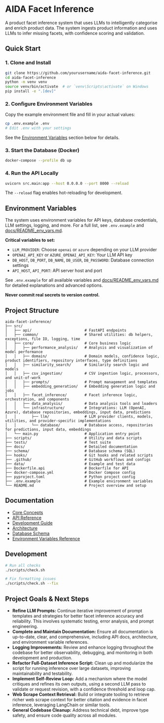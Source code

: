 # AIDA Facet Inference

A product facet inference system that uses LLMs to intelligently categorise and enrich product data. The system ingests product information and uses LLMs to infer missing facets, with confidence scoring and validation.

## Quick Start

### 1. Clone and Install
```bash
git clone https://github.com/yourusername/aida-facet-inference.git
cd aida-facet-inference
python -m venv venv
source venv/bin/activate  # or `venv\Scripts\activate` on Windows
pip install -e ".[dev]"
```

### 2. Configure Environment Variables

Copy the example environment file and fill in your actual values:
```bash
cp .env.example .env
# Edit .env with your settings
```

See the [Environment Variables](#environment-variables) section below for details.

### 3. Start the Database (Docker)
```bash
docker-compose --profile db up
```

### 4. Run the API Locally
```bash
uvicorn src.main:app --host 0.0.0.0 --port 8000 --reload
```

The `--reload` flag enables hot-reloading for development.

## Environment Variables

The system uses environment variables for API keys, database credentials, LLM settings, logging, and more. For a full list, see `.env.example` and [docs/README_env_vars.md](docs/README_env_vars.md).

**Critical variables to set:**
- `LLM_PROVIDER`: Choose `openai` or `azure` depending on your LLM provider
- `OPENAI_API_KEY` or `AZURE_OPENAI_API_KEY`: Your LLM API key
- `DB_HOST`, `DB_PORT`, `DB_NAME`, `DB_USER`, `DB_PASSWORD`: Database connection settings
- `API_HOST`, `API_PORT`: API server host and port

See `.env.example` for all available variables and [docs/README_env_vars.md](docs/README_env_vars.md) for detailed explanations and advanced options.

**Never commit real secrets to version control.**

## Project Structure

```
aida-facet-inference/
├── src/
│   ├── api/                        # FastAPI endpoints
│   ├── common/                     # Shared utilities: db helpers, exceptions, file IO, logging, time
│   ├── core/                       # Core business logic
│   │   ├── performance_analysis/   # Analysis and visualization of model performance
│   │   ├── domain/                 # Domain models, confidence logic, product identifiers, repository interfaces, type definitions
│   │   ├── similarity_search/      # Similarity search logic and models
│   │   ├── csv_ingestion/          # CSV ingestion logic, processors, and unit-of-work
│   │   ├── prompts/                # Prompt management and templates
│   │   ├── embedding_generation/   # Embedding generation logic and jobs
│   │   ├── facet_inference/        # Facet inference logic, orchestration, and components
│   │   ├── data_analysis/          # Data analysis tools and loaders
│   │   └── infrastructure/         # Integrations: LLM (OpenAI, Azure), database repositories, embeddings, input data, predictions
│   │       ├── llm/                # LLM provider clients, models, utilities, and provider-specific implementations
│   │       └── database/           # Database access, repositories for predictions, input data, embeddings
│   └── main.py                     # Application entry point
├── scripts/                        # Utility and data scripts
├── tests/                          # Test suite
├── docs/                           # Detailed documentation
├── schema/                         # Database schema (SQL)
├── hooks/                          # Git hooks and related scripts
├── .github/                        # GitHub workflows and configs
├── data/                           # Example and test data
├── Dockerfile.api                  # Dockerfile for API
├── docker-compose.yml              # Docker Compose config
├── pyproject.toml                  # Python project config
├── .env.example                    # Example environment variables
└── README.md                       # Project overview and setup
```

## Documentation

- [Core Concepts](docs/core_concepts.md)
- [API Reference](docs/api_reference.md)
- [Development Guide](docs/development.md)
- [Architecture](docs/architecture.md)
- [Database Schema](docs/database.md)
- [Environment Variables Reference](docs/README_env_vars.md)

## Development

```bash
# Run all checks
./scripts/check.sh

# Fix formatting issues
./scripts/check.sh --fix
```

## Project Goals & Next Steps

- **Refine LLM Prompts:** Continue iterative improvement of prompt templates and strategies for better facet inference accuracy and reliability. This involves systematic testing, error analysis, and prompt engineering.
- **Complete and Maintain Documentation:** Ensure all documentation is up-to-date, clear, and comprehensive, including API docs, architecture, and environment variable references.
- **Logging Improvements:** Review and enhance logging throughout the codebase for better observability, debugging, and monitoring in both development and production.
- **Refactor Full-Dataset Inference Script:** Clean up and modularize the script for running inference over large datasets, improving maintainability and testability.
- **Implement Self-Review Loop:** Add a mechanism where the model critiques and refines its own outputs, using a second LLM pass to validate or request revision, with a confidence threshold and loop cap.
- **Web Scrape Context Retrieval:** Build or integrate tooling to retrieve richer web scrape context for better citation and evidence in facet inference, leveraging LangChain or similar tools.
- **General Codebase Cleanup:** Address technical debt, improve type safety, and ensure code quality across all modules.